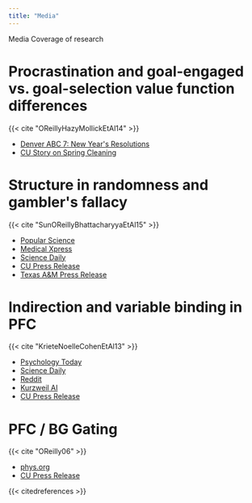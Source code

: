 ```yaml
---
title: "Media"
---
```


Media Coverage of research

# Procrastination and goal-engaged vs. goal-selection value function differences

{{< cite "OReillyHazyMollickEtAl14" >}}

* [Denver ABC 7: New Year's Resolutions](https://www.thedenverchannel.com/news/local-news/heres-how-to-stick-to-your-2019-new-years-resolution)
* [CU Story on Spring Cleaning](https://www.colorado.edu/today/2018/03/27/daunted-spring-cleaning-blame-your-brain-professor-says)

# Structure in randomness and gambler's fallacy

{{< cite "SunOReillyBhattacharyyaEtAl15" >}}

* [Popular Science](http://www.popsci.com/luck-real)
* [Medical Xpress](http://medicalxpress.com/news/2015-03-committing-gamblers-fallacy-cards.html)
* [Science Daily](http://www.sciencedaily.com/releases/2015/03/150310091517.htm)
* [CU Press Release](http://www.colorado.edu/news/releases/2015/03/09/cu-boulder-brain-model-learns-think-gambler)
* [Texas A&M Press Release](http://news.tamhsc.edu/?post=committing-the-gamblers-fallacy-may-be-in-the-cards-new-research-shows)

# Indirection and variable binding in PFC

{{< cite "KrieteNoelleCohenEtAl13" >}}

* [Psychology Today](http://www.psychologytoday.com/blog/brain-sense/201309/how-does-the-brain-assemble-new-ideas-old)
* [Science Daily](http://www.sciencedaily.com/releases/2013/09/130923175935.htm)
* [Reddit](http://www.reddit.com/r/science/comments/1n16ib/brain_may_rely_on_computerlike_mechanism_to_make/)
* [Kurzweil AI](http://www.kurzweilai.net/a-computer-like-brain-mechanism-that-makes-sense-of-novel-situations)
* [CU Press Release](http://www.colorado.edu/news/releases/2013/09/23/brain-may-rely-computer-mechanism-make-sense-novel-situations-says-cu)

# PFC / BG Gating

{{< cite "OReilly06" >}}

* [phys.org](http://phys.org/news79289076.html)
* [CU Press Release](http://www.colorado.edu/news/releases/2006/10/05/part-human-brain-functions-digital-computer-according-cu-boulder-professor)

{{< citedreferences >}}
